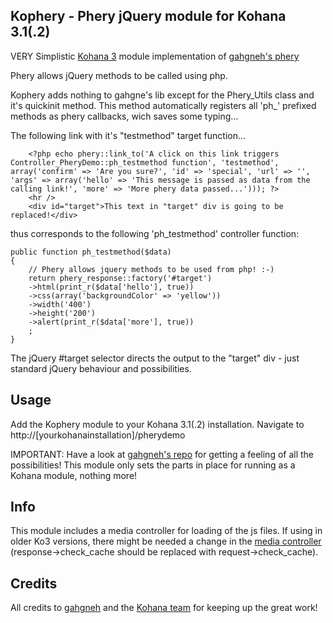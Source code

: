 ## Kophery - Phery jQuery module for Kohana 3.1(.2)

VERY Simplistic [Kohana 3](https://github.com/kohana/kohana) module implementation of [gahgneh's phery](https://github.com/gahgneh/phery)

Phery allows jQuery methods to be called using php.

Kophery adds nothing to gahgne's lib except for the Phery_Utils class and it's quickinit method. This method automatically registers all 'ph_' prefixed methods as phery callbacks, wich saves some typing...

The following link with it's "testmethod" target function...

		<?php echo phery::link_to('A click on this link triggers Controller_PheryDemo::ph_testmethod function', 'testmethod', array('confirm' => 'Are you sure?', 'id' => 'special', 'url' => '', 'args' => array('hello' => 'This message is passed as data from the calling link!', 'more' => 'More phery data passed...'))); ?>
		<hr />
		<div id="target">This text in "target" div is going to be replaced!</div>

thus corresponds to the following 'ph_testmethod' controller function:

	public function ph_testmethod($data) 
	{
		// Phery allows jquery methods to be used from php! :-)
		return phery_response::factory('#target')
		->html(print_r($data['hello'], true))
		->css(array('backgroundColor' => 'yellow'))
		->width('400')
		->height('200')
		->alert(print_r($data['more'], true))
		;	
	}	

The jQuery #target selector directs the output to the "target" div - just standard jQuery behaviour and possibilities.


## Usage
Add the Kophery module to your Kohana 3.1(.2) installation. Navigate to http://[yourkohanainstallation]/pherydemo

IMPORTANT: Have a look at [gahgneh's repo](https://github.com/gahgneh/phery) for getting a feeling of all the possibilities! This module only sets the parts in place for running as a Kohana module, nothing more!

## Info
This module includes a media controller for loading of the js files. If using in older Ko3 versions, there might be needed a change in the [media controller](https://github.com/cambiata/kopjax/blob/master/classes/controller/media.php) (response->check_cache should be replaced with request->check_cache).


## Credits
All credits to [gahgneh](https://github.com/gahgneh)
and the [Kohana team](http://kohanaframework.org/team) for keeping up the great work!